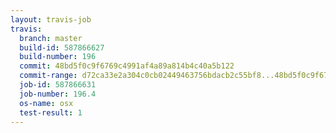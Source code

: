 ```yaml
---
layout: travis-job
travis:
  branch: master
  build-id: 587866627
  build-number: 196
  commit: 48bd5f0c9f6769c4991af4a89a814b4c40a5b122
  commit-range: d72ca33e2a304c0cb02449463756bdacb2c55bf8...48bd5f0c9f6769c4991af4a89a814b4c40a5b122
  job-id: 587866631
  job-number: 196.4
  os-name: osx
  test-result: 1
---
```

